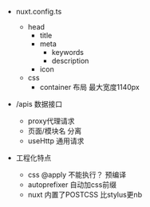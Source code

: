 - nuxt.config.ts
    - head
        - title
        - meta
            - keywords
            - description
        - icon
    - css
        - container 布局  最大宽度1140px

- /apis  数据接口
    - proxy代理请求
    - 页面/模块名 分离
    - useHttp 通用请求

- 工程化特点
    - css  @apply  不能执行？  预编译
    - autoprefixer  自动加css前缀
    - nuxt 内置了POSTCSS  比stylus更nb